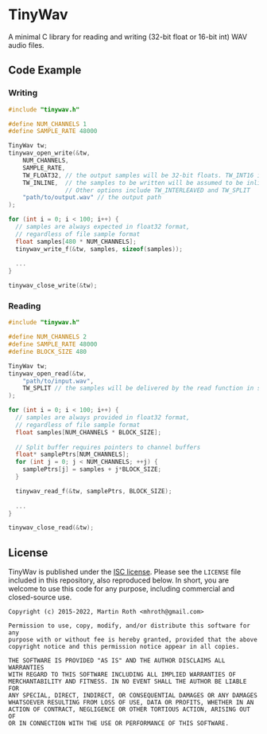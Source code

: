 # TinyWav

A minimal C library for reading and writing (32-bit float or 16-bit int) WAV audio files.

## Code Example
### Writing
```C
#include "tinywav.h"

#define NUM_CHANNELS 1
#define SAMPLE_RATE 48000

TinyWav tw;
tinywav_open_write(&tw,
    NUM_CHANNELS,
    SAMPLE_RATE,
    TW_FLOAT32, // the output samples will be 32-bit floats. TW_INT16 is also supported
    TW_INLINE,  // the samples to be written will be assumed to be inlined in a single buffer.
                // Other options include TW_INTERLEAVED and TW_SPLIT
    "path/to/output.wav" // the output path
);

for (int i = 0; i < 100; i++) {
  // samples are always expected in float32 format, 
  // regardless of file sample format
  float samples[480 * NUM_CHANNELS];
  tinywav_write_f(&tw, samples, sizeof(samples));
  
  ...
}

tinywav_close_write(&tw);
```

### Reading
```C
#include "tinywav.h"

#define NUM_CHANNELS 2
#define SAMPLE_RATE 48000
#define BLOCK_SIZE 480

TinyWav tw;
tinywav_open_read(&tw, 
	"path/to/input.wav",
	TW_SPLIT // the samples will be delivered by the read function in split format
);

for (int i = 0; i < 100; i++) {
  // samples are always provided in float32 format, 
  // regardless of file sample format
  float samples[NUM_CHANNELS * BLOCK_SIZE];
  
  // Split buffer requires pointers to channel buffers
  float* samplePtrs[NUM_CHANNELS];
  for (int j = 0; j < NUM_CHANNELS; ++j) {
    samplePtrs[j] = samples + j*BLOCK_SIZE;
  }

  tinywav_read_f(&tw, samplePtrs, BLOCK_SIZE);
  
  ...
}

tinywav_close_read(&tw);
```

## License
TinyWav is published under the [ISC license](http://opensource.org/licenses/ISC). Please see the `LICENSE` file included in this repository, also reproduced below. In short, you are welcome to use this code for any purpose, including commercial and closed-source use.

```
Copyright (c) 2015-2022, Martin Roth <mhroth@gmail.com>

Permission to use, copy, modify, and/or distribute this software for any
purpose with or without fee is hereby granted, provided that the above
copyright notice and this permission notice appear in all copies.

THE SOFTWARE IS PROVIDED "AS IS" AND THE AUTHOR DISCLAIMS ALL WARRANTIES
WITH REGARD TO THIS SOFTWARE INCLUDING ALL IMPLIED WARRANTIES OF
MERCHANTABILITY AND FITNESS. IN NO EVENT SHALL THE AUTHOR BE LIABLE FOR
ANY SPECIAL, DIRECT, INDIRECT, OR CONSEQUENTIAL DAMAGES OR ANY DAMAGES
WHATSOEVER RESULTING FROM LOSS OF USE, DATA OR PROFITS, WHETHER IN AN
ACTION OF CONTRACT, NEGLIGENCE OR OTHER TORTIOUS ACTION, ARISING OUT OF
OR IN CONNECTION WITH THE USE OR PERFORMANCE OF THIS SOFTWARE.
```

